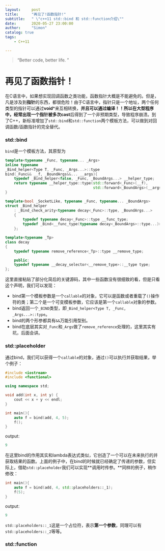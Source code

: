 ```yaml
---
layout:     post
title:      "再见了!函数指针!"
subtitle:   " \"c++11 std::bind 和 std::function介绍\""
date:       2020-05-27 23:00:00
author:     "Simon"
catalog: true
tags:
    - C++11

---
```


> “Better code, better life. ”

# 再见了函数指针！

在C语言中，如果想实现回调函数之类功能，函数指针大概是不能避免的。但是，凡是涉及到**指针**的东西，都很危险！由于C语言中，指针只是一个地址，两个任何类型的指针可以通过**void***来互相转换，**并且可以通过编译！！**所以在大型程序中，经常出现一个指针被多次**cast**后得到了一个非预期类型，导致程序崩溃。到了C++，新标准增加了`std::bind`和`std::function`两个模板方法，可以做到对回调函数/函数指针的完全替代。

### std::bind

`bind`是一个模板方法，其原型为

```c++
template<typename _Func, typename... _Args>
inline typename
_Bind_helper<Type T, _Func, _Args...>::type
bind(_Func&& __f, _BoundArgs&&... __args){
    typedef _Bind_helper<false, _Func, _BoundArgs...> __helper_type;
    return typename __helper_type::type(std::forward<_Func>(__f),
                                        std::forward<_BoundArgs>(__args)...);
}

template<bool _SocketLike, typename _Func, typename... _BoundArgs>
struct _Bind_helper
    : _Bind_check_arity<typename decay<_Func>::type, _BoundArgs...>
    {
        typedef typename decay<_Func>::type __func_type;
        typedef _Bind<__func_type(typename decay<_BoundArgs>::type...)> type;
    };

template<typename _Tp>
class decay
{
    typedef typename remove_reference<_Tp>::type __remove_type;

    public:
    typedef typename __decay_selector<__remove_type>::__type type;
};
```

这里直接粘贴了部分化简后的关键源码，其中一些函数没有很细致的看，但是只看这个声明，我们可以发现：

* bind第一个模板参数是一个`callable`的对象，它可以是函数或者重载了`()`操作符的类；第二个是一个可变模板参数，它应该是第一个`callable`对象的参数。
* bind返回一个`_BIND`类型，即`_Bind_helper<Type T, _Func, _Args...>::type`。
* bind的两个形参都具有`&&`万能引用型别。
* bind在底层其实对`_Func`和`_Args`做了`remove_reference`处理的，这里其实有坑，后面会讲。

### std::placeholder

通过bind，我们可以获得一个`callable`的对象，通过`()`可以执行并获取结果，举个例子：

```c++
#include <iostream>
#include <functional>

using namespace std;

void add(int x, int y) {
    cout << x + y << endl;
}

int main(){
    auto f = bind(add, 4, 5);
    f();
}
```

output:

```c++
9
```

在这里bind的作用其实和lambda表达式类似，它创造了一个可以在未来执行的并获取结果的函数。上面的例子中，在bind的时候就已经确定了传递的参数，但实际上，借助`std::placeholder`我们可以实现**调用时传参。**同样的例子，稍作修改：

```c++
int main(){
    auto f = bind(add, 4, std::placeholders::_1);
    f(5);
}
```

output:

```c++
9
```

`std::placeholders::_1`这是一个占位符，表示**第一个参数**，同理可以有`std::placeholders::_2`等等。

### std::function

